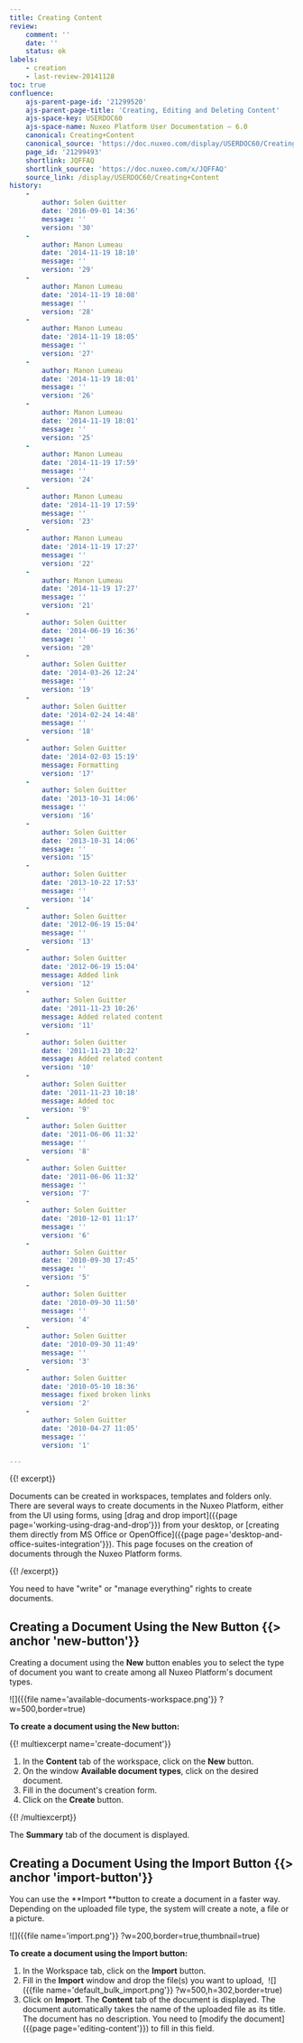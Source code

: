 ```yaml
---
title: Creating Content
review:
    comment: ''
    date: ''
    status: ok
labels:
    - creation
    - last-review-20141128
toc: true
confluence:
    ajs-parent-page-id: '21299520'
    ajs-parent-page-title: 'Creating, Editing and Deleting Content'
    ajs-space-key: USERDOC60
    ajs-space-name: Nuxeo Platform User Documentation — 6.0
    canonical: Creating+Content
    canonical_source: 'https://doc.nuxeo.com/display/USERDOC60/Creating+Content'
    page_id: '21299493'
    shortlink: JQFFAQ
    shortlink_source: 'https://doc.nuxeo.com/x/JQFFAQ'
    source_link: /display/USERDOC60/Creating+Content
history:
    - 
        author: Solen Guitter
        date: '2016-09-01 14:36'
        message: ''
        version: '30'
    - 
        author: Manon Lumeau
        date: '2014-11-19 18:10'
        message: ''
        version: '29'
    - 
        author: Manon Lumeau
        date: '2014-11-19 18:08'
        message: ''
        version: '28'
    - 
        author: Manon Lumeau
        date: '2014-11-19 18:05'
        message: ''
        version: '27'
    - 
        author: Manon Lumeau
        date: '2014-11-19 18:01'
        message: ''
        version: '26'
    - 
        author: Manon Lumeau
        date: '2014-11-19 18:01'
        message: ''
        version: '25'
    - 
        author: Manon Lumeau
        date: '2014-11-19 17:59'
        message: ''
        version: '24'
    - 
        author: Manon Lumeau
        date: '2014-11-19 17:59'
        message: ''
        version: '23'
    - 
        author: Manon Lumeau
        date: '2014-11-19 17:27'
        message: ''
        version: '22'
    - 
        author: Manon Lumeau
        date: '2014-11-19 17:27'
        message: ''
        version: '21'
    - 
        author: Solen Guitter
        date: '2014-06-19 16:36'
        message: ''
        version: '20'
    - 
        author: Solen Guitter
        date: '2014-03-26 12:24'
        message: ''
        version: '19'
    - 
        author: Solen Guitter
        date: '2014-02-24 14:48'
        message: ''
        version: '18'
    - 
        author: Solen Guitter
        date: '2014-02-03 15:19'
        message: Formatting
        version: '17'
    - 
        author: Solen Guitter
        date: '2013-10-31 14:06'
        message: ''
        version: '16'
    - 
        author: Solen Guitter
        date: '2013-10-31 14:06'
        message: ''
        version: '15'
    - 
        author: Solen Guitter
        date: '2013-10-22 17:53'
        message: ''
        version: '14'
    - 
        author: Solen Guitter
        date: '2012-06-19 15:04'
        message: ''
        version: '13'
    - 
        author: Solen Guitter
        date: '2012-06-19 15:04'
        message: Added link
        version: '12'
    - 
        author: Solen Guitter
        date: '2011-11-23 10:26'
        message: Added related content
        version: '11'
    - 
        author: Solen Guitter
        date: '2011-11-23 10:22'
        message: Added related content
        version: '10'
    - 
        author: Solen Guitter
        date: '2011-11-23 10:18'
        message: Added toc
        version: '9'
    - 
        author: Solen Guitter
        date: '2011-06-06 11:32'
        message: ''
        version: '8'
    - 
        author: Solen Guitter
        date: '2011-06-06 11:32'
        message: ''
        version: '7'
    - 
        author: Solen Guitter
        date: '2010-12-01 11:17'
        message: ''
        version: '6'
    - 
        author: Solen Guitter
        date: '2010-09-30 17:45'
        message: ''
        version: '5'
    - 
        author: Solen Guitter
        date: '2010-09-30 11:50'
        message: ''
        version: '4'
    - 
        author: Solen Guitter
        date: '2010-09-30 11:49'
        message: ''
        version: '3'
    - 
        author: Solen Guitter
        date: '2010-05-10 18:36'
        message: fixed broken links
        version: '2'
    - 
        author: Solen Guitter
        date: '2010-04-27 11:05'
        message: ''
        version: '1'

---
```

{{! excerpt}}

Documents can be created in workspaces, templates and folders only. There are several ways to create documents in the Nuxeo Platform, either from the UI using forms, using [drag and drop import]({{page page='working-using-drag-and-drop'}}) from your desktop, or [creating them directly from MS Office or OpenOffice]({{page page='desktop-and-office-suites-integration'}}). This page focuses on the creation of documents through the Nuxeo Platform forms.

{{! /excerpt}}

You need to have "write" or "manage everything" rights to create documents.

## Creating a Document Using the New Button&nbsp;{{> anchor 'new-button'}}

Creating a document using the **New** button enables you to select the type of document you want to create among all Nuxeo Platform's document types.

![]({{file name='available-documents-workspace.png'}} ?w=500,border=true)

**To create a document using the New button:**

{{! multiexcerpt name='create-document'}}

1.  In the **Content** tab of the workspace, click on the **New** button.
2.  On the window **Available document types**, click on the desired document.
3.  Fill in the document's creation form.
4.  Click on the **Create** button.

{{! /multiexcerpt}}

The **Summary** tab of the document is displayed.

## Creating a Document Using the Import Button&nbsp;{{> anchor 'import-button'}}

You can use the **Import&nbsp;**button&nbsp;to create a document in a faster way.
Depending on the uploaded file type, the system will create a note, a file or a picture.

![]({{file name='import.png'}} ?w=200,border=true,thumbnail=true)

**To create a document using the Import button:**

1.  In the Workspace tab, click on the **Import**&nbsp;button.
2.  Fill in the **Import**&nbsp;window and drop the file(s) you want to upload,&nbsp;
    ![]({{file name='default_bulk_import.png'}} ?w=500,h=302,border=true)
3.  Click on **Import**.
    The **Content**&nbsp;tab of the document is displayed. The document automatically takes the name of the uploaded file as its title. The document has no description. You need to [modify the document]({{page page='editing-content'}}) to fill in this field.

&nbsp;